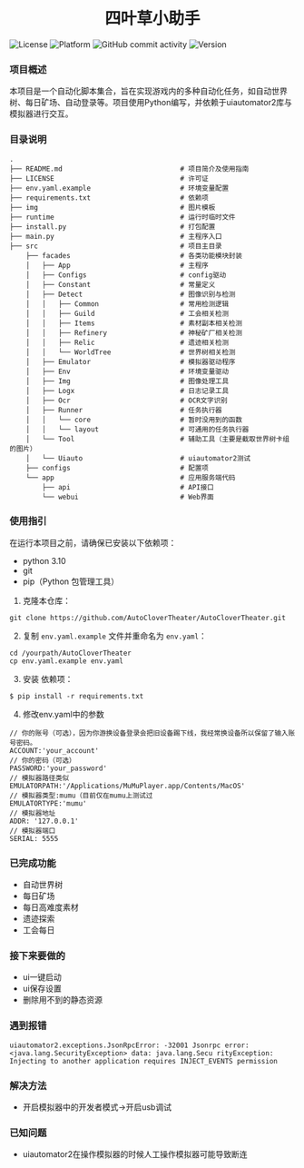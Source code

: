 <div style="text-align: center">

# 四叶草小助手

</div>

![License](https://img.shields.io/github/license/AutoCloverTheater/AutoCloverTheater)
![Platform](https://img.shields.io/badge/Platform-Windows%20%7C%20macOS-blueviolet)
![GitHub commit activity](https://img.shields.io/github/commit-activity/y/AutoCloverTheater/AutoCloverTheater)
![Version](https://img.shields.io/badge/Version-0.1.0-blue)

### 项目概述
本项目是一个自动化脚本集合，旨在实现游戏内的多种自动化任务，如自动世界树、每日矿场、自动登录等。项目使用Python编写，并依赖于uiautomator2库与模拟器进行交互。

### 目录说明
```
.
├── README.md                             # 项目简介及使用指南
├── LICENSE                               # 许可证
├── env.yaml.example                      # 环境变量配置
├── requirements.txt                      # 依赖项
├── img                                   # 图片模板
├── runtime                               # 运行时临时文件
├── install.py                            # 打包配置
├── main.py                               # 主程序入口
├── src                                   # 项目主目录
    ├── facades                           # 各类功能模块封装
    │   ├── App                           # 主程序
    │   ├── Configs                       # config驱动
    │   ├── Constant                      # 常量定义
    │   ├── Detect                        # 图像识别与检测
    │   │   ├── Common                    # 常用检测逻辑
    │   │   ├── Guild                     # 工会相关检测
    │   │   ├── Items                     # 素材副本相关检测
    │   │   ├── Refinery                  # 神秘矿厂相关检测
    │   │   ├── Relic                     # 遗迹相关检测
    │   │   └── WorldTree                 # 世界树相关检测
    │   ├── Emulator                      # 模拟器驱动程序
    │   ├── Env                           # 环境变量驱动
    │   ├── Img                           # 图像处理工具
    │   ├── Logx                          # 日志记录工具
    │   ├── Ocr                           # OCR文字识别
    │   ├── Runner                        # 任务执行器
    │   │   └── core                      # 暂时没用到的函数
    │   │   └── layout                    # 可通用的任务执行器
    │   └── Tool                          # 辅助工具（主要是截取世界树卡组的图片）
    │   └── Uiauto                        # uiautomator2测试
    ├── configs                           # 配置项
    └── app                               # 应用服务端代码
        ├── api                           # API接口
        └── webui                         # Web界面
```
### 使用指引
在运行本项目之前，请确保已安装以下依赖项：
- python 3.10
- git
- pip（Python 包管理工具）

1. 克隆本仓库：
```
git clone https://github.com/AutoCloverTheater/AutoCloverTheater.git
```
2. 复制 `env.yaml.example` 文件并重命名为 `env.yaml`：
```
cd /yourpath/AutoCloverTheater
cp env.yaml.example env.yaml
```
3. 安装 依赖项：
```
$ pip install -r requirements.txt
```

4. 修改env.yaml中的参数
```
// 你的账号（可选），因为你游换设备登录会把旧设备踢下线，我经常换设备所以保留了输入账号密码。
ACCOUNT:'your_account'
// 你的密码（可选）
PASSWORD:'your_password'
// 模拟器路径类似
EMULATORPATH:'/Applications/MuMuPlayer.app/Contents/MacOS'
// 模拟器类型:mumu（目前仅在mumu上测试过
EMULATORTYPE:'mumu'
// 模拟器地址
ADDR: '127.0.0.1'
// 模拟器端口
SERIAL: 5555
```


### 已完成功能
- 自动世界树
- 每日矿场
- 每日高难度素材
- 遗迹探索
- 工会每日

### 接下来要做的
- ui一键启动
- ui保存设置
- 删除用不到的静态资源

### 遇到报错
```
uiautomator2.exceptions.JsonRpcError: -32001 Jsonrpc error: <java.lang.SecurityException> data: java.lang.Secu rityException: Injecting to another application requires INJECT_EVENTS permission
```
### 解决方法
- 开启模拟器中的开发者模式->开启usb调试

### 已知问题
- uiautomator2在操作模拟器的时候人工操作模拟器可能导致断连